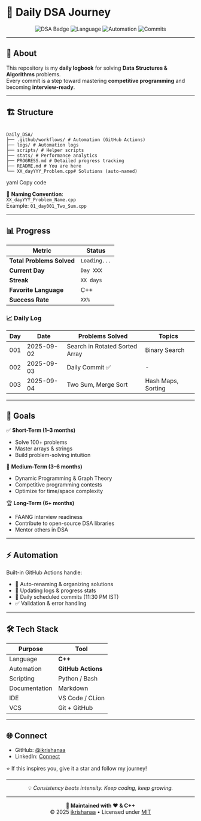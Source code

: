 # 🚀 Daily DSA Journey  

<div align="center">

![DSA Badge](https://img.shields.io/badge/DSA-Daily%20Practice-2F855A?style=for-the-badge&logo=leetcode&logoColor=white)
![Language](https://img.shields.io/badge/C++-Primary-blue?style=for-the-badge&logo=cplusplus&logoColor=white)
![Automation](https://img.shields.io/badge/GitHub-Actions-2088FF?style=for-the-badge&logo=github-actions&logoColor=white)
![Commits](https://img.shields.io/github/commit-activity/m/ikrishanaa/Daily_DSA?style=for-the-badge&color=orange)


</div>

---

## 📖 About

This repository is my **daily logbook** for solving **Data Structures & Algorithms** problems.  
Every commit is a step toward mastering **competitive programming** and becoming **interview-ready**.  

---

## 🏗️ Structure

```

Daily_DSA/
├── .github/workflows/ # Automation (GitHub Actions)
├── logs/ # Automation logs
├── scripts/ # Helper scripts
├── stats/ # Performance analytics
├── PROGRESS.md # Detailed progress tracking
├── README.md # You are here
└── XX_dayYYY_Problem.cpp# Solutions (auto-named)
```

yaml
Copy code

📌 **Naming Convention**:  
`XX_dayYYY_Problem_Name.cpp`  
Example: `01_day001_Two_Sum.cpp`

---

## 📊 Progress  

| Metric | Status |
|--------|---------|
| **Total Problems Solved** | `Loading...` |
| **Current Day** | `Day XXX` |
| **Streak** | `XX days` |
| **Favorite Language** | C++ |
| **Success Rate** | `XX%` |

### 📈 Daily Log  

| Day | Date | Problems Solved | Topics |
|-----|------|-----------------|--------|
| 001 | 2025-09-02 | Search in Rotated Sorted Array | Binary Search |
| 002 | 2025-09-03 | Daily Commit ✅ | - |
| 003 | 2025-09-04 | Two Sum, Merge Sort | Hash Maps, Sorting |

---

## 🎯 Goals  

✅ **Short-Term (1–3 months)**  
- Solve 100+ problems  
- Master arrays & strings  
- Build problem-solving intuition  

🚀 **Medium-Term (3–6 months)**  
- Dynamic Programming & Graph Theory  
- Competitive programming contests  
- Optimize for time/space complexity  

🏆 **Long-Term (6+ months)**  
- FAANG interview readiness  
- Contribute to open-source DSA libraries  
- Mentor others in DSA  

---

## ⚡ Automation  

Built-in GitHub Actions handle:  
- 📂 Auto-renaming & organizing solutions  
- 📝 Updating logs & progress stats  
- 🔄 Daily scheduled commits (11:30 PM IST)  
- ✅ Validation & error handling  

---

## 🛠️ Tech Stack  

| Purpose | Tool |
|---------|------|
| Language | **C++** |
| Automation | **GitHub Actions** |
| Scripting | Python / Bash |
| Documentation | Markdown |
| IDE | VS Code / CLion |
| VCS | Git + GitHub |

---

## 🌐 Connect  

- GitHub: [@ikrishanaa](https://github.com/ikrishanaa)  
- LinkedIn: [Connect](https://linkedin.com/in/ikrishanaa)  

⭐ If this inspires you, give it a star and follow my journey!  


---

<div align="center">

💡 *Consistency beats intensity. Keep coding, keep growing.*  

---

**📌 Maintained with ❤️ & C++**  
© 2025 [ikrishanaa](https://github.com/ikrishanaa) • Licensed under [MIT](LICENSE)  

</div>
